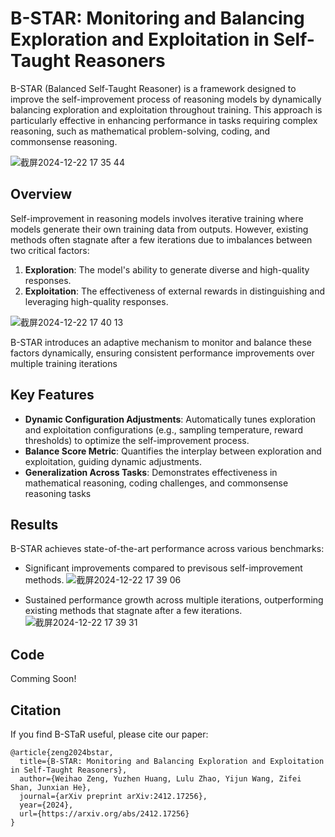 # B-STAR: Monitoring and Balancing Exploration and Exploitation in Self-Taught Reasoners

B-STAR (Balanced Self-Taught Reasoner) is a framework designed to improve the self-improvement process of reasoning models by dynamically balancing exploration and exploitation throughout training. This approach is particularly effective in enhancing performance in tasks requiring complex reasoning, such as mathematical problem-solving, coding, and commonsense reasoning.


![截屏2024-12-22 17 35 44](https://github.com/user-attachments/assets/fb97aec4-dbfa-45f3-a64a-f3022aeff599)


## Overview

Self-improvement in reasoning models involves iterative training where models generate their own training data from outputs. However, existing methods often stagnate after a few iterations due to imbalances between two critical factors:

1. **Exploration**: The model's ability to generate diverse and high-quality responses.
2. **Exploitation**: The effectiveness of external rewards in distinguishing and leveraging high-quality responses.

![截屏2024-12-22 17 40 13](https://github.com/user-attachments/assets/3970c997-8a9c-4c40-9c7a-4884b4897076)

B-STAR introduces an adaptive mechanism to monitor and balance these factors dynamically, ensuring consistent performance improvements over multiple training iterations


## Key Features

- **Dynamic Configuration Adjustments**: Automatically tunes exploration and exploitation configurations (e.g., sampling temperature, reward thresholds) to optimize the self-improvement process.
- **Balance Score Metric**: Quantifies the interplay between exploration and exploitation, guiding dynamic adjustments.
- **Generalization Across Tasks**: Demonstrates effectiveness in mathematical reasoning, coding challenges, and commonsense reasoning tasks


## Results

B-STAR achieves state-of-the-art performance across various benchmarks:

- Significant improvements compared to previsous self-improvement methods.
![截屏2024-12-22 17 39 06](https://github.com/user-attachments/assets/6fe32096-6099-49df-8824-f912ee31f71d)


- Sustained performance growth across multiple iterations, outperforming existing methods that stagnate after a few iterations.
![截屏2024-12-22 17 39 31](https://github.com/user-attachments/assets/76f35782-6617-4d54-a6ea-f9a89fe0b2bb)

## Code

Comming Soon!

## Citation

If you find B-STaR useful, please cite our paper:

```
@article{zeng2024bstar,
  title={B-STAR: Monitoring and Balancing Exploration and Exploitation in Self-Taught Reasoners},
  author={Weihao Zeng, Yuzhen Huang, Lulu Zhao, Yijun Wang, Zifei Shan, Junxian He},
  journal={arXiv preprint arXiv:2412.17256},
  year={2024},
  url={https://arxiv.org/abs/2412.17256}
}
```

  
